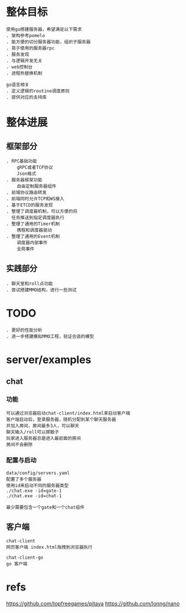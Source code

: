 # 整体目标
    使用go搭建服务器，希望满足以下需求
    . 架构参考pomelo
    . 能方便的切分服务器功能，组织子服务器
    . 易于使用的服务器rpc
    . 服务发现
    . 与逻辑开发无关
    . web控制台
    . 进程热替换机制

    go语言相关
    . 定义逻辑的routine调度原则
    . 提供对应的支持库

# 整体进展
## 框架部分
	. RPC基础功能
		gRPC或者TCP协议
		Json格式
	. 服务器框架功能
		自由定制服务器组件
	. 前端协议路由转发
	. 前端同时允许TCP和WS接入
	. 基于ETCD的服务发现
	. 整理了调度器机制，可以方便的将
	  任务推送到指定调度器执行
	. 整理了通用的Timer机制
		携程和调度器驱动
	. 整理了通用的Event机制
		调度器内部事件
		全局事件

## 实践部分
	. 聊天室和roll点功能
	. 尝试搭建MMO结构，进行一些测试

# TODO
	. 更好的性能分析
	. 进一步搭建模拟MMO工程，验证合适的模型

	
	

# server/examples
## chat
### 功能
    可以通过浏览器启动chat-client/index.html来启动客户端
    客户端启动后，登录服务器，随机分配到某个聊天服务器
    并加入房间，房间最多3人，可以聊天
    聊天输入/roll可以掷骰子
    玩家进入服务器总是进入最前面的房间
    房间不会删除
### 配置与启动   
    data/config/servers.yaml
    配置了多个服务器
    使用id来启动不同的服务器类型
    ./chat.exe -id=gate-1
    ./chat.exe -id=chat-1

    最少需要包含一个gate和一个chat组件

## 客户端
    chat-client
    网页客户端 index.html拖拽到浏览器执行

    chat-client-go
    go 客户端


# refs
https://github.com/topfreegames/pitaya
https://github.com/lonng/nano